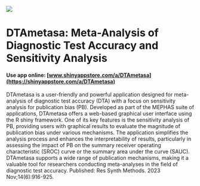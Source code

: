 ![](https://shiny-app-store3.s3.amazonaws.com/approvedapp/s245_9ZOBNKGgQxxlNFDJlfPnWtLfIEckLRSJ3iFBgQjp_logo_270.jpg)



# DTAmetasa: Meta-Analysis of Diagnostic Test Accuracy and Sensitivity Analysis

#### Use app online: __[www.shinyappstore.com/a/DTAmetasa](https://shinyappstore.com/a/DTAmetasa)__

DTAmetasa is a user-friendly and powerful application designed for meta-analysis of diagnostic test accuracy (DTA) with a focus on sensitivity analysis for publication bias (PB). Developed as part of the MEPHAS suite of applications, DTAmetasa offers a web-based graphical user interface using the R shiny framework. One of its key features is the sensitivity analysis of PB, providing users with graphical results to evaluate the magnitude of publication bias under various mechanisms. The application simplifies the analysis process and enhances the interpretability of results, particularly in assessing the impact of PB on the summary receiver operating characteristic (SROC) curve or the summary area under the curve (SAUC). DTAmetasa supports a wide range of publication mechanisms, making it a valuable tool for researchers conducting meta-analyses in the field of diagnostic test accuracy. Published: Res Synth Methods. 2023 Nov;14(6):916-925. 
